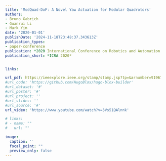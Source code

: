 ```yaml
---
title: 'ModQuad-DoF: A Novel Yaw Actuation for Modular Quadrotors'
authors:
- Bruno Gabrich
- Guanrui Li
- Mark Yim
date: '2020-01-01'
publishDate: '2024-11-18T23:48:37.343613Z'
publication_types:
- paper-conference
publication: *2020 International Conference on Robotics and Automation (ICRA)*
publication_short: *ICRA 2020*


links:

url_pdf: https://ieeexplore.ieee.org/stamp/stamp.jsp?tp=&arnumber=9196735
#url_code: 'https://github.com/HugoBlox/hugo-blox-builder'
#url_dataset: '#'
#url_poster: '#'
#url_project: ''
#url_slides: ''
#url_source: '#'
url_video: 'https://www.youtube.com/watch?v=3Vs51QAlnnk'

# links:
# - name: ""
#   url: ""

image:
  caption: ''
  focal_point: ""
  preview_only: false
---
```

